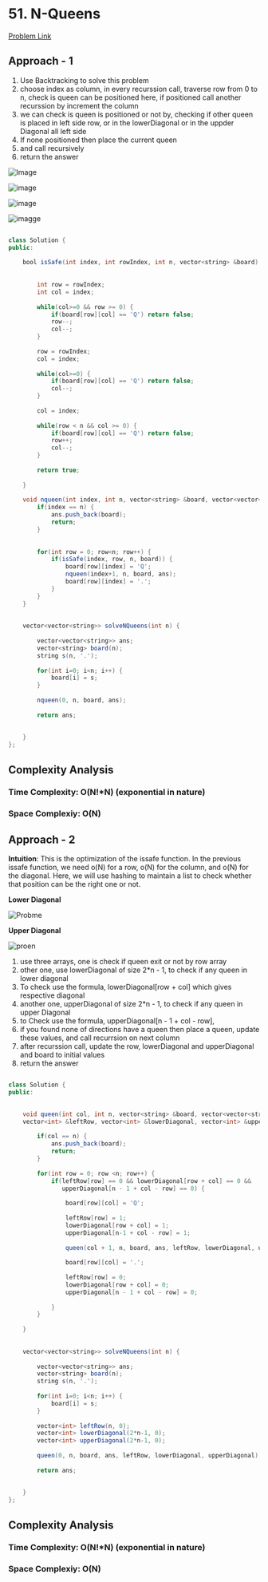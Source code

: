 # 51. N-Queens

[Problem Link](https://leetcode.com/problems/n-queens/)


## Approach - 1

1. Use Backtracking to solve this problem
2. choose index as column, in every recurssion call, traverse row from 0 to n, check is queen can be positioned here, if positioned call another recurssion by increment the column
3. we can check is queen is positioned or not by, checking if other queen is placed in left side row, or in the lowerDiagonal or in the uppder Diagonal all left side
4. If none positioned then place the current queen
5. and call recursively
6. return the answer


![Image](https://lh5.googleusercontent.com/yBKXh7WgcSe7NpVF4SBBHJdXe7zRCPtrRBorJq37lXlal8t1kflUPRBgT0BmLr27ythWhkRC9gLOGpH5ZMpSEAzPKKqccLJD7u8te1lQ-hIP53w6-anQsrDx0V11DJMFOJBC-rKy)


![image](https://lh4.googleusercontent.com/FyMuuvj4K8HMHR7hpbOdWkGTX3-0PmUVG0kaWjUfWWIKp0Uth2CVlGfsBQtmQ-NkKB-Z2I9I20KpVZ_DU0bCayJDQ_pcyJHT0pCHA4jMPqc6ObW97FjOXHiQSYC8MC5OV1xgwZJP)


![image](https://lh4.googleusercontent.com/FyMuuvj4K8HMHR7hpbOdWkGTX3-0PmUVG0kaWjUfWWIKp0Uth2CVlGfsBQtmQ-NkKB-Z2I9I20KpVZ_DU0bCayJDQ_pcyJHT0pCHA4jMPqc6ObW97FjOXHiQSYC8MC5OV1xgwZJP)


![imagge](https://lh4.googleusercontent.com/FyMuuvj4K8HMHR7hpbOdWkGTX3-0PmUVG0kaWjUfWWIKp0Uth2CVlGfsBQtmQ-NkKB-Z2I9I20KpVZ_DU0bCayJDQ_pcyJHT0pCHA4jMPqc6ObW97FjOXHiQSYC8MC5OV1xgwZJP)



```Java

class Solution {
public:
    
    bool isSafe(int index, int rowIndex, int n, vector<string> &board) {
        
        
        int row = rowIndex;
        int col = index;
        
        while(col>=0 && row >= 0) {
            if(board[row][col] == 'Q') return false;
            row--;
            col--;
        }
        
        row = rowIndex;
        col = index;
        
        while(col>=0) {
            if(board[row][col] == 'Q') return false;
            col--;
        }
        
        col = index;
        
        while(row < n && col >= 0) {
            if(board[row][col] == 'Q') return false;
            row++;
            col--;
        }
        
        return true;
        
    }
    
    void nqueen(int index, int n, vector<string> &board, vector<vector<string>> &ans) {
        if(index == n) {
            ans.push_back(board);
            return;
        }
        
        
        for(int row = 0; row<n; row++) {
            if(isSafe(index, row, n, board)) {
                board[row][index] = 'Q';
                nqueen(index+1, n, board, ans);
                board[row][index] = '.';
            }
        }
    }
    
    
    vector<vector<string>> solveNQueens(int n) {
        
        vector<vector<string>> ans;
        vector<string> board(n);
        string s(n, '.');
        
        for(int i=0; i<n; i++) {
            board[i] = s;
        }
        
        nqueen(0, n, board, ans);
        
        return ans;
        
        
    }
};


```

## Complexity Analysis

### Time Complexity: O(N!*N) (exponential in nature)

### Space Complexiy: O(N)

## Approach - 2

**Intuition**: This is the optimization of the issafe function. In the previous issafe function, we need o(N) for a row, o(N) for the column, and o(N) for the diagonal. Here, we will use hashing to maintain a list to check whether that position can be the right one or not.

**Lower Diagonal**

![Probme](https://lh6.googleusercontent.com/UZm_6j1v5WQYlA0Y7wMo4LObyB2TdWcWGeZegccZ9VxeDkgf3en9IG9-gnSKtZLAH3b0auF75tyc0oNWC6J1_MFgeqKOGsvQTny6nBD2padF6sISb0LWv16wj9Acy3-Q-4gU_FlB)

**Upper Diagonal**

![proen](https://lh6.googleusercontent.com/cu5CY5IuyBkkiPmZDoYFF92lQL5PsKxndb_me-btV-sTD_jYE4dVmNrcCvo3ES2IpJeudhCaioqnSG8QqaO-vX64EAXkwcBfaZ0dC1qmHooXpmkicyeKBe1WW1Ldcw6dnYaGdUFx)

1. use three arrays, one is check if queen exit or not by row array
2. other one, use lowerDiagonal of size 2*n - 1, to check if any queen in lower diagonal
3. To check use the formula, lowerDiagonal[row + col] which gives respective diagonal
4. another one, upperDiagonal of size 2*n - 1, to check if any queen in upper Diagonal
5. to Check use the formula, upperDiagonal[n - 1 + col - row], 
6. if you found none of directions have a queen then place a queen, update these values, and call recurrsion on next column
7. after recurssion call, update the row, lowerDiagonal and upperDiagonal and board to initial values
8. return the answer

```Java

class Solution {
public:

    
    void queen(int col, int n, vector<string> &board, vector<vector<string>> &ans,
    vector<int> &leftRow, vector<int> &lowerDiagonal, vector<int> &upperDiagonal) {
        
        if(col == n) {
            ans.push_back(board);
            return;
        }
        
        for(int row = 0; row <n; row++) {
            if(leftRow[row] == 0 && lowerDiagonal[row + col] == 0 && 
               upperDiagonal[n - 1 + col - row] == 0) {
                
                board[row][col] = 'Q';
                
                leftRow[row] = 1;
                lowerDiagonal[row + col] = 1;
                upperDiagonal[n-1 + col - row] = 1;
                
                queen(col + 1, n, board, ans, leftRow, lowerDiagonal, upperDiagonal);
                
                board[row][col] = '.';
                
                leftRow[row] = 0;
                lowerDiagonal[row + col] = 0;
                upperDiagonal[n - 1 + col - row] = 0;
                
            }
        }
        
    }
    
    
    vector<vector<string>> solveNQueens(int n) {
        
        vector<vector<string>> ans;
        vector<string> board(n);
        string s(n, '.');
        
        for(int i=0; i<n; i++) {
            board[i] = s;
        }
        
        vector<int> leftRow(n, 0);
        vector<int> lowerDiagonal(2*n-1, 0);
        vector<int> upperDiagonal(2*n-1, 0);
        
        queen(0, n, board, ans, leftRow, lowerDiagonal, upperDiagonal);
        
        return ans;
        
        
    }
};

```

## Complexity Analysis

### Time Complexity: O(N!*N) (exponential in nature)

### Space Complexiy: O(N)
